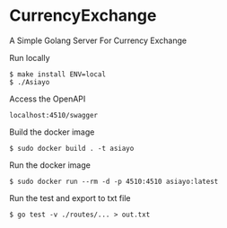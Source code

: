 # CurrencyExchange
A Simple Golang Server For Currency Exchange

Run locally
```
$ make install ENV=local
$ ./Asiayo
```

Access the OpenAPI
```
localhost:4510/swagger
```

Build the docker image
```
$ sudo docker build . -t asiayo
```

Run the docker image
```
$ sudo docker run --rm -d -p 4510:4510 asiayo:latest
```

Run the test and export to txt file
```
$ go test -v ./routes/... > out.txt
```